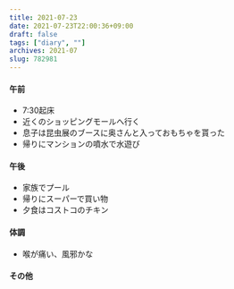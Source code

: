 ```yaml
---
title: 2021-07-23
date: 2021-07-23T22:00:36+09:00
draft: false
tags: ["diary", ""]
archives: 2021-07
slug: 782981
---
```

#### 午前
- 7:30起床
- 近くのショッピングモールへ行く
- 息子は昆虫展のブースに奥さんと入っておもちゃを貰った
- 帰りにマンションの噴水で水遊び
#### 午後
- 家族でプール
- 帰りにスーパーで買い物
- 夕食はコストコのチキン
#### 体調
- 喉が痛い、風邪かな
#### その他
